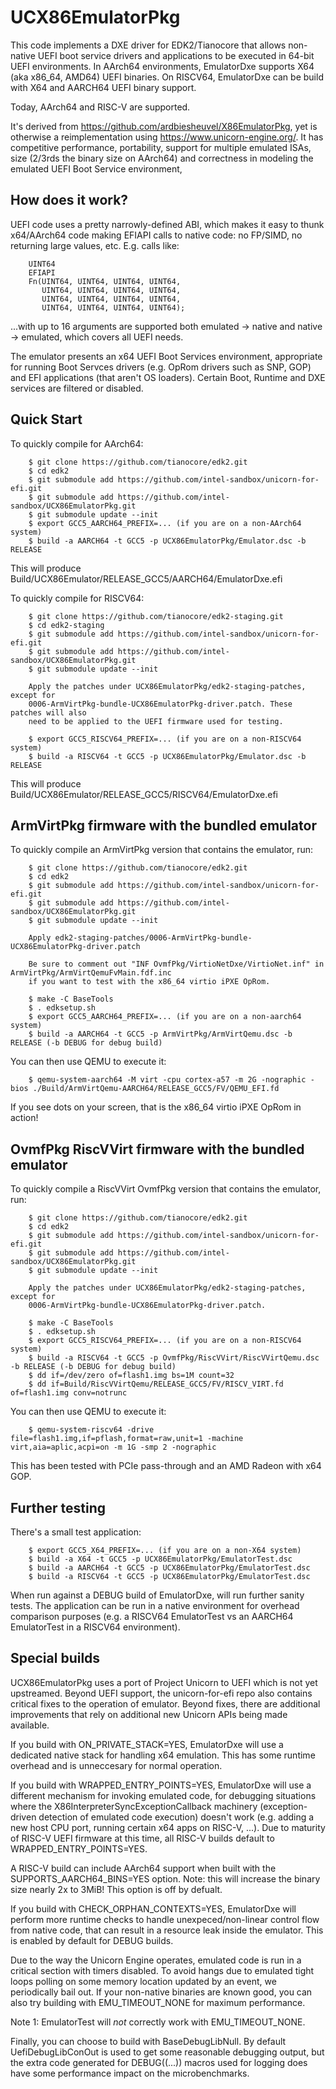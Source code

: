 # UCX86EmulatorPkg

This code implements a DXE driver for EDK2/Tianocore that allows
non-native UEFI boot service drivers and applications to be executed
in 64-bit UEFI environments. In AArch64 environments, EmulatorDxe
supports X64 (aka x86_64, AMD64) UEFI binaries. On RISCV64,
EmulatorDxe can be build with X64 and AARCH64 UEFI binary support.

Today, AArch64 and RISC-V
are supported.

It's derived from https://github.com/ardbiesheuvel/X86EmulatorPkg, yet
is otherwise a reimplementation using https://www.unicorn-engine.org/.
It has competitive performance, portability, support for multiple
emulated ISAs, size (2/3rds the binary size on AArch64) and correctness
in modeling the emulated UEFI Boot Service environment,

## How does it work?

UEFI code uses a pretty narrowly-defined ABI, which makes it
easy to thunk x64/AArch64 code making EFIAPI calls to native code:
no FP/SIMD, no returning large values, etc. E.g. calls like:

        UINT64
        EFIAPI
        Fn(UINT64, UINT64, UINT64, UINT64,
           UINT64, UINT64, UINT64, UINT64,
           UINT64, UINT64, UINT64, UINT64,
           UINT64, UINT64, UINT64, UINT64);

...with up to 16 arguments are supported both emulated -> native
and native -> emulated, which covers all UEFI needs.

The emulator presents an x64 UEFI Boot Services environment,
appropriate for running Boot Servces drivers (e.g. OpRom drivers
such as SNP, GOP) and EFI applications (that aren't OS loaders).
Certain Boot, Runtime and DXE services are filtered or disabled.

## Quick Start

To quickly compile for AArch64:

        $ git clone https://github.com/tianocore/edk2.git
        $ cd edk2
        $ git submodule add https://github.com/intel-sandbox/unicorn-for-efi.git
        $ git submodule add https://github.com/intel-sandbox/UCX86EmulatorPkg.git
        $ git submodule update --init
        $ export GCC5_AARCH64_PREFIX=... (if you are on a non-AArch64 system)
        $ build -a AARCH64 -t GCC5 -p UCX86EmulatorPkg/Emulator.dsc -b RELEASE

This will produce Build/UCX86Emulator/RELEASE_GCC5/AARCH64/EmulatorDxe.efi

To quickly compile for RISCV64:

        $ git clone https://github.com/tianocore/edk2-staging.git
        $ cd edk2-staging
        $ git submodule add https://github.com/intel-sandbox/unicorn-for-efi.git
        $ git submodule add https://github.com/intel-sandbox/UCX86EmulatorPkg.git
        $ git submodule update --init

        Apply the patches under UCX86EmulatorPkg/edk2-staging-patches, except for
        0006-ArmVirtPkg-bundle-UCX86EmulatorPkg-driver.patch. These patches will also
        need to be applied to the UEFI firmware used for testing.

        $ export GCC5_RISCV64_PREFIX=... (if you are on a non-RISCV64 system)
        $ build -a RISCV64 -t GCC5 -p UCX86EmulatorPkg/Emulator.dsc -b RELEASE

This will produce Build/UCX86Emulator/RELEASE_GCC5/RISCV64/EmulatorDxe.efi

## ArmVirtPkg firmware with the bundled emulator

To quickly compile an ArmVirtPkg version that contains the emulator, run:

        $ git clone https://github.com/tianocore/edk2.git
        $ cd edk2
        $ git submodule add https://github.com/intel-sandbox/unicorn-for-efi.git
        $ git submodule add https://github.com/intel-sandbox/UCX86EmulatorPkg.git
        $ git submodule update --init

        Apply edk2-staging-patches/0006-ArmVirtPkg-bundle-UCX86EmulatorPkg-driver.patch

        Be sure to comment out "INF OvmfPkg/VirtioNetDxe/VirtioNet.inf" in ArmVirtPkg/ArmVirtQemuFvMain.fdf.inc
        if you want to test with the x86_64 virtio iPXE OpRom.

        $ make -C BaseTools
        $ . edksetup.sh
        $ export GCC5_AARCH64_PREFIX=... (if you are on a non-aarch64 system)
        $ build -a AARCH64 -t GCC5 -p ArmVirtPkg/ArmVirtQemu.dsc -b RELEASE (-b DEBUG for debug build)

You can then use QEMU to execute it:

        $ qemu-system-aarch64 -M virt -cpu cortex-a57 -m 2G -nographic -bios ./Build/ArmVirtQemu-AARCH64/RELEASE_GCC5/FV/QEMU_EFI.fd

If you see dots on your screen, that is the x86_64 virtio iPXE OpRom in action!

## OvmfPkg RiscVVirt firmware with the bundled emulator

To quickly compile a RiscVVirt OvmfPkg version that contains the emulator, run:

        $ git clone https://github.com/tianocore/edk2.git
        $ cd edk2
        $ git submodule add https://github.com/intel-sandbox/unicorn-for-efi.git
        $ git submodule add https://github.com/intel-sandbox/UCX86EmulatorPkg.git
        $ git submodule update --init

        Apply the patches under UCX86EmulatorPkg/edk2-staging-patches, except for
        0006-ArmVirtPkg-bundle-UCX86EmulatorPkg-driver.patch.

        $ make -C BaseTools
        $ . edksetup.sh
        $ export GCC5_RISCV64_PREFIX=... (if you are on a non-RISCV64 system)
        $ build -a RISCV64 -t GCC5 -p OvmfPkg/RiscVVirt/RiscVVirtQemu.dsc -b RELEASE (-b DEBUG for debug build)
        $ dd if=/dev/zero of=flash1.img bs=1M count=32
        $ dd if=Build/RiscVVirtQemu/RELEASE_GCC5/FV/RISCV_VIRT.fd of=flash1.img conv=notrunc

You can then use QEMU to execute it:

        $ qemu-system-riscv64 -drive file=flash1.img,if=pflash,format=raw,unit=1 -machine virt,aia=aplic,acpi=on -m 1G -smp 2 -nographic

This has been tested with PCIe pass-through and an AMD Radeon with x64 GOP.

## Further testing

There's a small test application:

        $ export GCC5_X64_PREFIX=... (if you are on a non-X64 system)
        $ build -a X64 -t GCC5 -p UCX86EmulatorPkg/EmulatorTest.dsc
        $ build -a AARCH64 -t GCC5 -p UCX86EmulatorPkg/EmulatorTest.dsc
        $ build -a RISCV64 -t GCC5 -p UCX86EmulatorPkg/EmulatorTest.dsc

When run against a DEBUG build of EmulatorDxe, will run further sanity tests.
The application can be run in a native environment for overhead comparison
purposes (e.g. a RISCV64 EmulatorTest vs an AARCH64 EmulatorTest in a
RISCV64 environment).

## Special builds

UCX86EmulatorPkg uses a port of Project Unicorn to UEFI which is not
yet upstreamed. Beyond UEFI support, the unicorn-for-efi repo also
contains critical fixes to the operation of emulator. Beyond fixes, there
are additional improvements that rely on additional new Unicorn APIs being
made available.

If you build with ON_PRIVATE_STACK=YES, EmulatorDxe will use a dedicated
native stack for handling x64 emulation. This has some runtime overhead and
is unneccesary for normal operation.

If you build with WRAPPED_ENTRY_POINTS=YES, EmulatorDxe will use a
different mechanism for invoking emulated code, for debugging situations
where the X86InterpreterSyncExceptionCallback machinery (exception-driven
detection of emulated code execution) doesn't work (e.g. adding a new host
CPU port, running certain x64 apps on RISC-V, ...). Due to maturity
of RISC-V UEFI firmware at this time, all RISC-V builds default to
WRAPPED_ENTRY_POINTS=YES.

A RISC-V build can include AArch64 support when built with the
SUPPORTS_AARCH64_BINS=YES option. Note: this will increase the
binary size nearly 2x to 3MiB! This option is off by defualt.

If you build with CHECK_ORPHAN_CONTEXTS=YES, EmulatorDxe will perform
more runtime checks to handle unexpeced/non-linear control flow from
native code, that can result in a resource leak inside the emulator.
This is enabled by default for DEBUG builds.

Due to the way the Unicorn Engine operates, emulated code is run in a
critical section with timers disabled. To avoid hangs due to emulated
tight loops polling on some memory location updated by an event, we
periodically bail out. If your non-native binaries are known good, you
can also try building with EMU_TIMEOUT_NONE for maximum performance.

Note 1: EmulatorTest will _not_ correctly work with EMU_TIMEOUT_NONE.

Finally, you can choose to build with BaseDebugLibNull. By default
UefiDebugLibConOut is used to get some reasonable debugging output, but
the extra code generated for DEBUG((...)) macros used for logging does
have some performance impact on the microbenchmarks.
